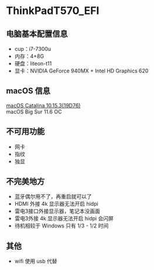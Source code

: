 # ThinkPadT570_EFI

## 电脑基本配置信息
- cup：i7-7300u
- 内存：4+8G
- 硬盘：liteon-t11
- 显卡：NVIDIA GeForce 940MX + Intel HD Graphics 620

## macOS 信息
[macOS Catalina 10.15.3(19D76)](https://github.com/zxr615/ThinkPadT570_EFI)  
macOS Big Sur 11.6 OC

## 不可用功能
- 网卡
- 指纹
- 独显

## 不完美地方
- 蓝牙偶尔用不了，再重启就可以了
- HDMI 外接 4k 显示器无法开启 hidpi
- 雷电3接口外接显示器，笔记本没画面
- 雷电3外接 4k 显示器无法开启 hidpi 会闪屏
- 待机相较于 Windows 只有 1/3 - 1/2 时间

## 其他
- wifi 使用 usb 代替

